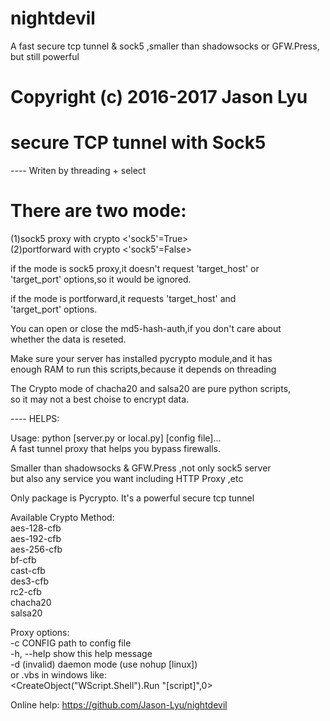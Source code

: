 # nightdevil
A fast secure tcp tunnel &amp; sock5 ,smaller than shadowsocks or GFW.Press, but still powerful


# Copyright (c) 2016-2017 Jason Lyu

# secure TCP tunnel with Sock5     

---- Writen by threading + select         

# There are two mode:               
(1)sock5 proxy with crypto <'sock5'=True>               
(2)portforward with	crypto <'sock5'=False>               

if the mode is sock5 proxy,it doesn't request 'target_host' or               
'target_port' options,so it would be ignored.               

if the mode is portforward,it requests 'target_host' and               
'target_port' options.               

You can open or close the md5-hash-auth,if you don't care about                
whether the data is reseted.               

Make sure your server has installed pycrypto module,and it has                
enough RAM to run this scripts,because it depends on threading               

The Crypto mode of chacha20 and salsa20 are pure python scripts,               
so it may not a best choise to encrypt data.               

---- HELPS:               

Usage: python [server.py or local.py] [config file]...               
 A fast tunnel proxy that helps you bypass firewalls.               

Smaller than shadowsocks & GFW.Press ,not only sock5 server               
but also any service you want including HTTP Proxy ,etc               
               
Only package is Pycrypto. It's a powerful secure tcp tunnel               

Available Crypto Method:               
    aes-128-cfb               
    aes-192-cfb               
    aes-256-cfb               
    bf-cfb               
    cast-cfb               
    des3-cfb               
    rc2-cfb               
    chacha20               
    salsa20               

Proxy options:               
    -c CONFIG              path to config file               
    -h, --help             show this help message               
    -d (invalid)           daemon mode (use nohup [linux])               
                           or .vbs in windows like:               
    <CreateObject("WScript.Shell").Run "[script]",0>               
    
   
Online help: <https://github.com/Jason-Lyu/nightdevil>               
